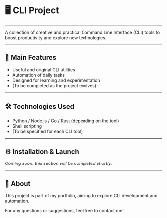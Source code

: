 # 🖥️ CLI Project

---

A collection of creative and practical Command Line Interface (CLI) tools to boost productivity and explore new technologies.

---

## 🚀 Main Features

- Useful and original CLI utilities
- Automation of daily tasks
- Designed for learning and experimentation
- (To be completed as the project evolves)

---

## 🛠️ Technologies Used

- Python / Node.js / Go / Rust (depending on the tool)
- Shell scripting
- (To be specified for each CLI tool)

---

## ⚙️ Installation & Launch

*Coming soon: this section will be completed shortly.*

---

## 👤 About

This project is part of my portfolio, aiming to explore CLI development and automation.

For any questions or suggestions, feel free to contact me!
